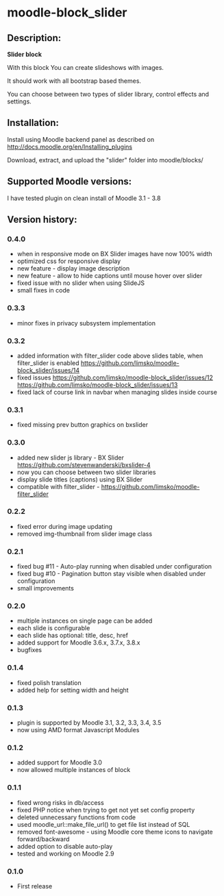 # moodle-block_slider

## Description:
**Slider block**

With this block You can create slideshows with images.

It should work with all bootstrap based themes.

You can choose between two types of slider library, control effects and settings.

## Installation:
Install using Moodle backend panel as described on http://docs.moodle.org/en/Installing_plugins

Download, extract, and upload the "slider" folder into moodle/blocks/

## Supported Moodle versions:
I have tested plugin on clean install of Moodle 3.1 - 3.8

## Version history:

### 0.4.0
* when in responsive mode on BX Slider images have now 100% width
* optimized css for responsive display
* new feature - display image description
* new feature - allow to hide captions until mouse hover over slider
* fixed issue with no slider when using SlideJS
* small fixes in code

### 0.3.3
* minor fixes in privacy subsystem implementation

### 0.3.2
* added information with filter_slider code above slides table, when filter_slider is enabled
    https://github.com/limsko/moodle-block_slider/issues/14
* fixed issues
    https://github.com/limsko/moodle-block_slider/issues/12
    https://github.com/limsko/moodle-block_slider/issues/13
* fixed lack of course link in navbar when managing slides inside course
    
### 0.3.1
* fixed missing prev button graphics on bxslider

### 0.3.0
* added new slider js library - BX Slider
https://github.com/stevenwanderski/bxslider-4
* now you can choose between two slider libraries
* display slide titles (captions) using BX Slider
* compatible with filter_slider - https://github.com/limsko/moodle-filter_slider

### 0.2.2
* fixed error during image updating
* removed img-thumbnail from slider image class

### 0.2.1
* fixed bug #11 - Auto-play running when disabled under configuration
* fixed bug #10 - Pagination button stay visible when disabled under configuration
* small improvements

### 0.2.0
* multiple instances on single page can be added
* each slide is configurable
* each slide has optional: title, desc, href
* added support for Moodle 3.6.x, 3.7.x, 3.8.x
* bugfixes

### 0.1.4
* fixed polish translation
* added help for setting width and height

### 0.1.3
* plugin is supported by Moodle 3.1, 3.2, 3.3, 3.4, 3.5
* now using AMD format Javascript Modules

### 0.1.2
* added support for Moodle 3.0
* now allowed multiple instances of block

### 0.1.1
* fixed wrong risks in db/access
* fixed PHP notice when trying to get not yet set config property
* deleted unnecessary functions from code
* used moodle_url::make_file_url() to get file list instead of SQL
* removed font-awesome - using Moodle core theme icons to navigate forward/backward
* added option to disable auto-play
* tested and working on Moodle 2.9

### 0.1.0
* First release




